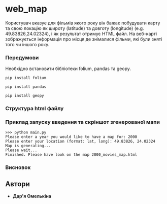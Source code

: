 # web_map

Користувач вказує для фільмів якого року він бажає побудувати карту та свою локацію як широту (latitude) та довготу (longitude) (e.g. 49.83826,24.02324), і як результат отримує HTML файл. На веб-карті зображується інформація про місця де знімалися фільми, які були зняті того чи іншого року.


### Передумови

Необхідно встановити бібліотеки folium, pandas та geopy. 
```
pip install folium
```
```
pip install pandas
```
```
pip install geopy
```

### Структура html файлу



### Приклад запуску введення та скріншот згенерованої мапи
```
>>> python main.py
Please enter a year you would like to have a map for: 2000
Please enter your location (format: lat, long): 49.83826, 24.02324
Map is generating...
Please wait...
Finished. Please have look on the map 2000_movies_map.html
```

### Висновок

## Автори

* **Дар'я Омелькіна**
